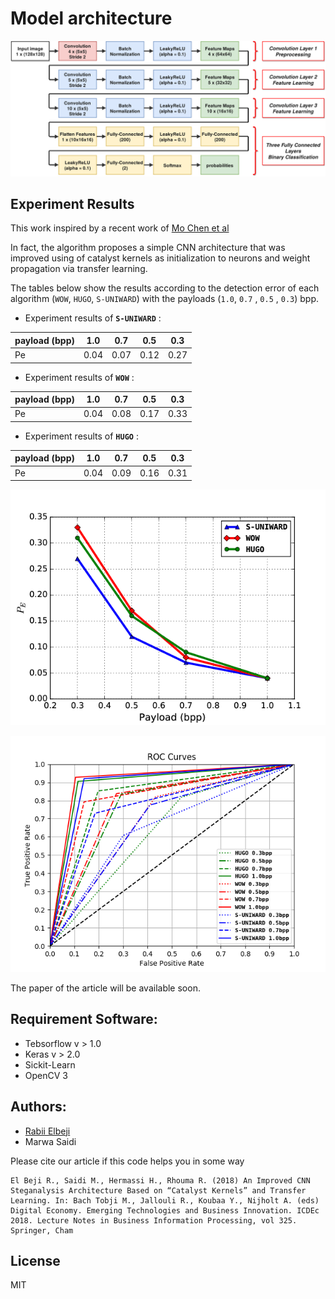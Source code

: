 # Model architecture
![alt text](images/model.png "Proposed model")

## Experiment Results

This work inspired by a recent work of [Mo Chen et al](http://www.ws.binghamton.edu/fridrich/Research/jpeg-phase-aware-Final.pdf)

In fact, the algorithm proposes a simple CNN architecture that was improved using of catalyst kernels as initialization to neurons and weight propagation via transfer learning.

The tables below show the results according to the detection error of each algorithm (`WOW`, `HUGO`, `S-UNIWARD`) with the payloads (`1.0`, `0.7` , `0.5` , `0.3`) bpp.


- Experiment results of **`S-UNIWARD`** :

| payload (bpp) | 1.0 | 0.7 | 0.5 | 0.3 |
| --- | --- | --- | --- | --- |
| Pe  | 0.04 | 0.07 | 0.12 | 0.27 |

- Experiment results of **`WOW`** :

| payload (bpp) | 1.0 | 0.7 | 0.5 | 0.3 |
| --- | --- | --- | --- | --- |
| Pe  | 0.04 | 0.08 | 0.17 | 0.33 |


- Experiment results of **`HUGO`** :

| payload (bpp) | 1.0 | 0.7 | 0.5 | 0.3 |
| --- | --- | --- | --- | --- |
| Pe  | 0.04 | 0.09 | 0.16 | 0.31 |


![alt text](images/detection_error_compare.png "Detection errors")

![alt text](images/model_roc_curves.png "ROC curves")

The paper of the article will be available soon.

## Requirement Software:

- Tebsorflow v > 1.0
- Keras v > 2.0
- Sickit-Learn
- OpenCV 3

## Authors:

 - [Rabii Elbeji](https://rabi3elbeji.github.io)
 - Marwa Saidi

Please cite our article if this code helps you in some way

```
El Beji R., Saidi M., Hermassi H., Rhouma R. (2018) An Improved CNN Steganalysis Architecture Based on “Catalyst Kernels” and Transfer Learning. In: Bach Tobji M., Jallouli R., Koubaa Y., Nijholt A. (eds) Digital Economy. Emerging Technologies and Business Innovation. ICDEc 2018. Lecture Notes in Business Information Processing, vol 325. Springer, Cham
```

License
----

MIT
